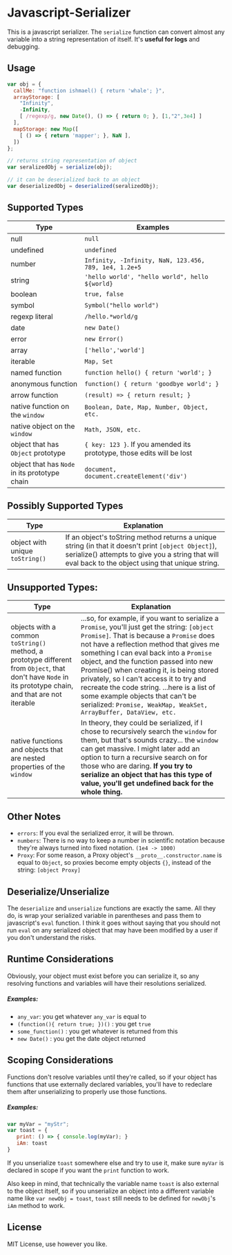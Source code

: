 # Javascript-Serializer

This is a javascript serializer. The `serialize` function can convert almost any variable into a string representation of itself. It's **useful for logs** and debugging.

## Usage

```javascript
var obj = {
  callMe: "function ishmael() { return 'whale'; }",
  arrayStorage: [
    "Infinity",
    -Infinity,
    [ /regexp/g, new Date(), () => { return 0; }, [1,"2",3e4] ]
  ],
  mapStorage: new Map([ 
    [ () => { return 'mapper'; }, NaN ],
  ])
};

// returns string representation of object
var seralizedObj = serialize(obj); 

// it can be deserialized back to an object
var deserializedObj = deserialized(seralizedObj);
```

## Supported Types
Type | Examples
| --- | --- |
null | `null`
undefined | `undefined`
number | `Infinity, -Infinity, NaN, 123.456, 789, 1e4, 1.2e+5`
string | `'hello world', "hello world", hello ${world}`
boolean | `true, false`
symbol | `Symbol("hello world")`
regexp literal | `/hello.*world/g`
date | `new Date()`
error | `new Error()`
array | `['hello','world']`
iterable | `Map, Set`
named function | `function hello() { return 'world'; }`
anonymous function | `function() { return 'goodbye world'; }`
arrow function | `(result) => { return result; }`
native function on the `window` | `Boolean, Date, Map, Number, Object, etc.`
native object on the `window` | `Math, JSON, etc.`
object that has `Object` prototype | `{ key: 123 }`. If you amended its prototype, those edits will be lost
object that has `Node` in its prototype chain | `document, document.createElement('div')`

## Possibly Supported Types
Type | Explanation
| --- | --- |
object with unique `toString()` | If an object's toString method returns a unique string (in that it doesn't print `[object Object]`), serialize() attempts to give you a string that will eval back to the object using that unique string.

## Unsupported Types:
Type | Explanation
| --- | --- |
objects with a common `toString()` method, a prototype different from `Object`, that don't have `Node` in its prototype chain, and that are not iterable | ...so, for example, if you want to serialize a `Promise`, you'll just get the string: `[object Promise]`. That is because a `Promise` does not have a reflection method that gives me something I can eval back into a `Promise` object, and the function passed into new Promise() when creating it, is being stored privately, so I can't access it to try and recreate the code string. ...here is a list of some example objects that can't be serialized: `Promise, WeakMap, WeakSet, ArrayBuffer, DataView, etc.`
native functions and objects that are nested properties of the `window` |  In theory, they could be serialized, if I chose to recursively search the `window` for them, but that's sounds crazy... the `window` can get massive. I might later add an option to turn a recursive search on for those who are daring. **If you try to serialize an object that has this type of value, you'll get undefined back for the whole thing.**
  
## Other Notes
- `errors`: If you eval the serialized error, it will be thrown.
- `numbers`: There is no way to keep a number in scientific notation because they're always turned into fixed notation. `(1e4 -> 1000)`
- `Proxy`: For some reason, a Proxy object's `__proto__.constructor.name` is equal to `Object`, so proxies become empty objects `{}`, instead of the string: `[object Proxy]`

## Deserialize/Unserialize

The `deserialize` and `unserialize` functions are exactly the same. All they do, is wrap your serialized variable in parentheses and pass them to javascript's `eval` function. I think it goes without saying that you should not run `eval` on any serialized object that may have been modified by a user if you don't understand the risks.

## Runtime Considerations
Obviously, your object must exist before you can serialize it, so any resolving functions and variables will have their resolutions serialized.

##### Examples:
- `any_var`: you get whatever `any_var` is equal to
- `(function(){ return true; })()` : you get `true`
- `some_function()` : you get whatever is returned from this
- `new Date()` : you get the date object returned
  
## Scoping Considerations
Functions don't resolve variables until they're called, so if your object has functions that use externally declared variables, you'll have to redeclare them after unserializing to properly use those functions.

##### Examples:

```javascript
var myVar = "myStr";
var toast = {
   print: () => { console.log(myVar); }
   iAm: toast
}
```
If you unserialize `toast` somewhere else and try to use it,  make sure `myVar` is declared in scope if you want the `print` function to work.

Also keep in mind, that technically the variable name `toast` is also external to the object itself, so if you unserialize an object into a different variable name like `var newObj = toast`, `toast` still needs to be defined for `newObj`'s `iAm` method to work.

## License

MIT License, use however you like.

